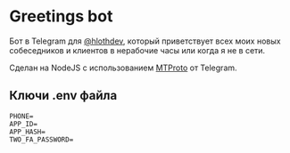 # Greetings bot

Бот в Telegram для [@hlothdev](https://t.me/hlothdev), который приветствует всех моих новых собеседников и клиентов в нерабочие часы или когда я не в сети.

Сделан на NodeJS с использованием [MTProto](https://mtproto-core.js.org/) от Telegram.

## Ключи .env файла

```
PHONE=
APP_ID=
APP_HASH=
TWO_FA_PASSWORD=
```
